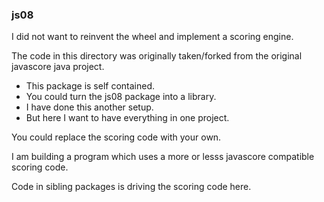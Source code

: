 ### js08

I did not want to reinvent the wheel and implement a scoring engine.

The code in this directory was originally taken/forked from the original javascore java project.

- This package is self contained.
- You could turn the js08 package into a library.
- I have done this another setup.
- But here I want to have everything in one project.

You could replace the scoring code with your own.

I am building a program which uses a more or lesss javascore compatible scoring code.

Code in sibling packages is driving the scoring code here.



